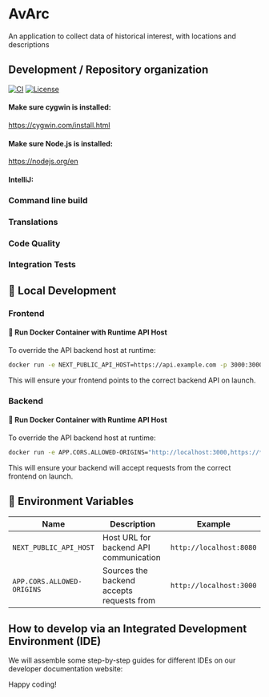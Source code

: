 # AvArc

An application to collect data of historical interest, with locations and descriptions


## Development / Repository organization

[![CI](https://github.com/avarcorg/avarc-server/actions/workflows/ci-build.yml/badge.svg)](https://github.com/avarcorg/avarc-server/actions/workflows/ci-build.yml)
[![License](https://img.shields.io/badge/License-Apache_2.0-yellowgreen.svg)](https://opensource.org/licenses/Apache-2.0)

#### Make sure cygwin is installed:

https://cygwin.com/install.html

#### Make sure Node.js is installed:

https://nodejs.org/en

#### IntelliJ:


### Command line build


### Translations


### Code Quality


### Integration Tests


## 🧪 Local Development

### Frontend

#### 🚀 Run Docker Container with Runtime API Host

To override the API backend host at runtime:

```bash
docker run -e NEXT_PUBLIC_API_HOST=https://api.example.com -p 3000:3000 avarc-frontend
```

This will ensure your frontend points to the correct backend API on launch.

### Backend

#### 🚀 Run Docker Container with Runtime API Host

To override the API backend host at runtime:

```bash
docker run -e APP.CORS.ALLOWED-ORIGINS="http://localhost:3000,https://*.example.com" -p 8080:8080 avarc-backend
```

This will ensure your backend will accept requests from the correct frontend on launch.


## 📁 Environment Variables

| Name                      | Description                               | Example                   |
|---------------------------|-------------------------------------------|---------------------------|
| `NEXT_PUBLIC_API_HOST`    | Host URL for backend API communication    | `http://localhost:8080`   |
| `APP.CORS.ALLOWED-ORIGINS`| Sources the backend accepts requests from | `http://localhost:3000`   |


## How to develop via an Integrated Development Environment (IDE)

We will assemble some step-by-step guides for different IDEs on our developer documentation website:

Happy coding!
